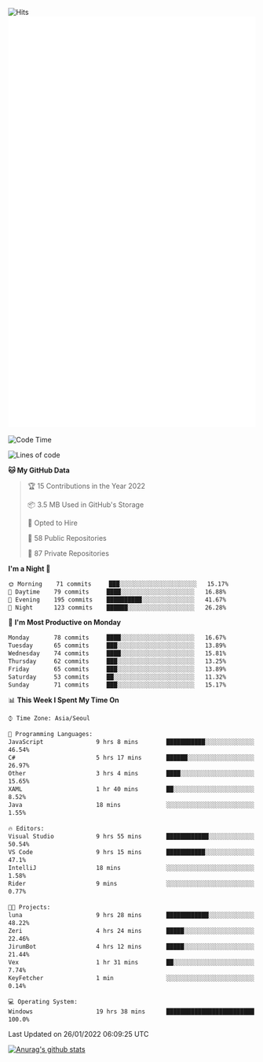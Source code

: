 ![Hits](https://hits.seeyoufarm.com/api/count/incr/badge.svg?url=https%3A%2F%2Fgithub.com%2Fkokose1234&count_bg=%2379C83D&title_bg=%23555555&icon=apple.svg&icon_color=%23E7E7E7&title=hits&edge_flat=false)
<br/>
![Metrics](https://github.com/kokose1234/kokose1234/blob/main/github-metrics.svg)

<!--START_SECTION:waka-->
![Code Time](http://img.shields.io/badge/Code%20Time-399%20hrs%2027%20mins-blue)

![Lines of code](https://img.shields.io/badge/From%20Hello%20World%20I%27ve%20Written-8%20Million%20lines%20of%20code-blue)

**🐱 My GitHub Data** 

> 🏆 15 Contributions in the Year 2022
 > 
> 📦 3.5 MB Used in GitHub's Storage 
 > 
> 💼 Opted to Hire
 > 
> 📜 58 Public Repositories 
 > 
> 🔑 87 Private Repositories  
 > 
**I'm a Night 🦉** 

```text
🌞 Morning    71 commits     ███░░░░░░░░░░░░░░░░░░░░░░   15.17% 
🌆 Daytime    79 commits     ████░░░░░░░░░░░░░░░░░░░░░   16.88% 
🌃 Evening    195 commits    ██████████░░░░░░░░░░░░░░░   41.67% 
🌙 Night      123 commits    ██████░░░░░░░░░░░░░░░░░░░   26.28%

```
📅 **I'm Most Productive on Monday** 

```text
Monday       78 commits     ████░░░░░░░░░░░░░░░░░░░░░   16.67% 
Tuesday      65 commits     ███░░░░░░░░░░░░░░░░░░░░░░   13.89% 
Wednesday    74 commits     ████░░░░░░░░░░░░░░░░░░░░░   15.81% 
Thursday     62 commits     ███░░░░░░░░░░░░░░░░░░░░░░   13.25% 
Friday       65 commits     ███░░░░░░░░░░░░░░░░░░░░░░   13.89% 
Saturday     53 commits     ██░░░░░░░░░░░░░░░░░░░░░░░   11.32% 
Sunday       71 commits     ███░░░░░░░░░░░░░░░░░░░░░░   15.17%

```


📊 **This Week I Spent My Time On** 

```text
⌚︎ Time Zone: Asia/Seoul

💬 Programming Languages: 
JavaScript               9 hrs 8 mins        ███████████░░░░░░░░░░░░░░   46.54% 
C#                       5 hrs 17 mins       ██████░░░░░░░░░░░░░░░░░░░   26.97% 
Other                    3 hrs 4 mins        ████░░░░░░░░░░░░░░░░░░░░░   15.65% 
XAML                     1 hr 40 mins        ██░░░░░░░░░░░░░░░░░░░░░░░   8.52% 
Java                     18 mins             ░░░░░░░░░░░░░░░░░░░░░░░░░   1.55%

🔥 Editors: 
Visual Studio            9 hrs 55 mins       ████████████░░░░░░░░░░░░░   50.54% 
VS Code                  9 hrs 15 mins       ███████████░░░░░░░░░░░░░░   47.1% 
IntelliJ                 18 mins             ░░░░░░░░░░░░░░░░░░░░░░░░░   1.58% 
Rider                    9 mins              ░░░░░░░░░░░░░░░░░░░░░░░░░   0.77%

🐱‍💻 Projects: 
luna                     9 hrs 28 mins       ████████████░░░░░░░░░░░░░   48.22% 
Zeri                     4 hrs 24 mins       █████░░░░░░░░░░░░░░░░░░░░   22.46% 
JirumBot                 4 hrs 12 mins       █████░░░░░░░░░░░░░░░░░░░░   21.44% 
Vex                      1 hr 31 mins        ██░░░░░░░░░░░░░░░░░░░░░░░   7.74% 
KeyFetcher               1 min               ░░░░░░░░░░░░░░░░░░░░░░░░░   0.14%

💻 Operating System: 
Windows                  19 hrs 38 mins      █████████████████████████   100.0%

```


 Last Updated on 26/01/2022 06:09:25 UTC
<!--END_SECTION:waka-->

[![Anurag's github stats](https://github-readme-stats.vercel.app/api?username=kokose1234&theme=dracula)](https://github.com/anuraghazra/github-readme-stats)



	
